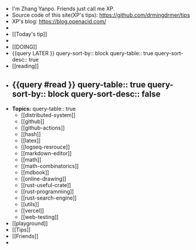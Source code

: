 - I'm Zhang Yanpo. Friends just call me XP.
- Source code of this site(XP's tips): https://github.com/drmingdrmer/tips
- XP's blog: https://blog.openacid.com/
-
- [[Today's tip]]
-
- [[DOING]]
- {{query LATER }}
  query-sort-by:: block
  query-table:: true
  query-sort-desc:: true
- [[reading]]
- {{query #read }}
  query-table:: true
  query-sort-by:: block
  query-sort-desc:: false
	-
- **Topics:**
  query-table:: true
	- [[distributed-system]]
	- [[github]]
	- [[github-actions]]
	- [[hash]]
	- [[latex]]
	- [[logseq-resrouce]]
	- [[markdown-editor]]
	- [[math]]
	- [[math-combinatorics]]
	- [[mdbook]]
	- [[online-drawing]]
	- [[rust-useful-crate]]
	- [[rust-programming]]
	- [[rust-search-engine]]
	- [[utils]]
	- [[vercel]]
	- [[web-testing]]
- [[playground]]
- [[Tips]]
- [[Friends]]
-